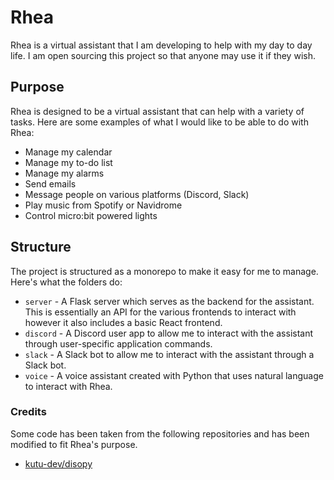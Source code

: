 # Rhea

Rhea is a virtual assistant that I am developing to help with my day to day life. I am open 
sourcing this project so that anyone may use it if they wish.

## Purpose

Rhea is designed to be a virtual assistant that can help with a variety of tasks. Here are some examples of what I would like to be able to do with Rhea:
- Manage my calendar
- Manage my to-do list
- Manage my alarms
- Send emails
- Message people on various platforms (Discord, Slack)
- Play music from Spotify or Navidrome
- Control micro:bit powered lights

## Structure

The project is structured as a monorepo to make it easy for me to manage.
Here's what the folders do:
- `server` - A Flask server which serves as the backend for the assistant. This is essentially an API for the various frontends to interact with however it also includes a basic React frontend.
- `discord` - A Discord user app to allow me to interact with the assistant through 
  user-specific application commands.
- `slack` - A Slack bot to allow me to interact with the assistant through a Slack bot.
- `voice` - A voice assistant created with Python that uses natural language to interact with Rhea.

### Credits

Some code has been taken from the following repositories and has been modified to fit Rhea's purpose.

- [kutu-dev/disopy](https://github.com/kutu-dev/disopy)
